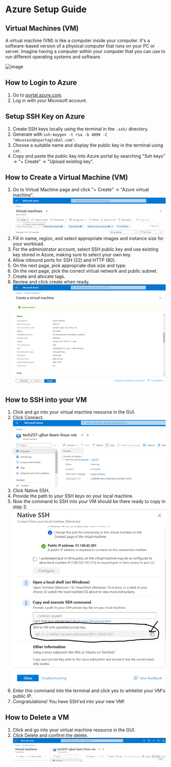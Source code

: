 # Azure Setup Guide

## Virtual Machines (VM)

A virtual machine (VM) is like a computer inside your computer. It's a software-based version of a physical computer that runs on your PC or server. Imagine having a computer within your computer that you can use to run different operating systems and software.


![image](https://github.com/Hussainajhar8/tech257_azure_linux/assets/110145960/0dd73915-bd25-4e9a-bf0c-4327096101a8)

## How to Login to Azure
1. Go to [portal.azure.com](https://portal.azure.com).
2. Log in with your Microsoft account.

## Setup SSH Key on Azure
1. Create SSH keys locally using the terminal in the `.ssh/` directory.
2. Generate with `ssh-keygen -t rsa -b 4096 -C "mhussain@spartaglobal.com"`.
3. Choose a suitable name and display the public key in the terminal using `cat`.
4. Copy and paste the public key into Azure portal by searching "Ssh keys" -> "+ Create" -> "Upload existing key".

## How to Create a Virtual Machine (VM)
1. Go to Virtual Machine page and click "+ Create" -> "Azure virtual machine".
![img_1.png](img_1.png)
2. Fill in name, region, and select appropriate images and instance size for your workload.
3. For the administrator account, select SSH public key and use existing key stored in Azure, making sure to select your own key.
4. Allow inbound ports for SSH (22) and HTTP (80).
5. On the next page, pick appropriate disk size and type.
6. On the next page, pick the correct virtual network and public subnet.
7. Create and allocate tags.
8. Review and click create when ready.
![img_2.png](img_2.png)

## How to SSH into your VM
1. Click and go into your virtual machine resource in the GUI.
2. Click Connect.
![img_3.png](img_3.png)
3. Click Native SSH.
4. Provide the path to your SSH keys on your local machine.
5. Now the command to SSH into your VM should be there ready to copy in step 3.
![img_4.png](img_4.png)
6. Enter this command into the terminal and click yes to whitelist your VM's public IP.
7. Congratulations! You have SSH'ed into your new VM!

## How to Delete a VM
1. Click and go into your virtual machine resource in the GUI.
2. Click Delete and confirm the delete.
![img_5.png](img_5.png)
